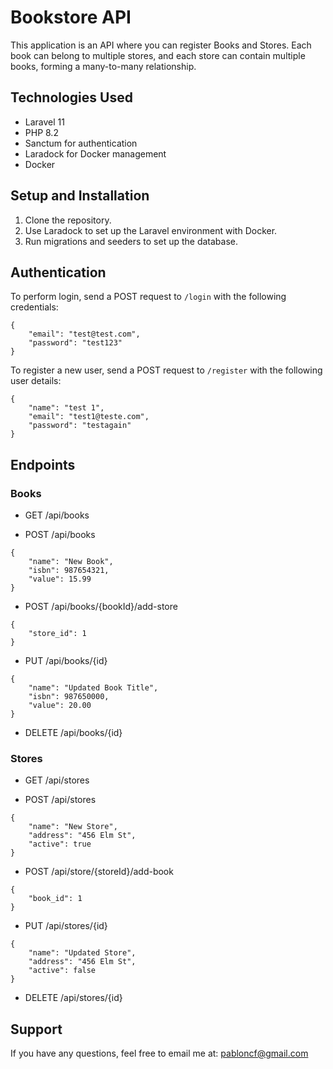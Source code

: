 # Bookstore API

This application is an API where you can register Books and Stores. Each book can belong to multiple stores, and each store can contain multiple books, forming a many-to-many relationship.

## Technologies Used
- Laravel 11
- PHP 8.2
- Sanctum for authentication
- Laradock for Docker management
- Docker

## Setup and Installation
1. Clone the repository.
2. Use Laradock to set up the Laravel environment with Docker.
3. Run migrations and seeders to set up the database.

## Authentication

To perform login, send a POST request to `/login` with the following credentials:

```
{
    "email": "test@test.com",
    "password": "test123"
}
```

To register a new user, send a POST request to `/register` with the following user details:

```
{
    "name": "test 1",
    "email": "test1@teste.com",
    "password": "testagain"
}
```

## Endpoints

### Books

* GET /api/books

* POST /api/books
```
{
    "name": "New Book",
    "isbn": 987654321,
    "value": 15.99
}
```

* POST /api/books/{bookId}/add-store
```
{
    "store_id": 1
}
```

* PUT /api/books/{id}
```
{
    "name": "Updated Book Title",
    "isbn": 987650000,
    "value": 20.00
}
```

* DELETE /api/books/{id}

### Stores

* GET /api/stores

* POST /api/stores
```
{
    "name": "New Store",
    "address": "456 Elm St",
    "active": true
}
```

* POST /api/store/{storeId}/add-book
```
{
    "book_id": 1
}
```

* PUT /api/stores/{id}
```
{
    "name": "Updated Store",
    "address": "456 Elm St",
    "active": false
}
```

* DELETE /api/stores/{id}

## Support
If you have any questions, feel free to email me at: pabloncf@gmail.com

